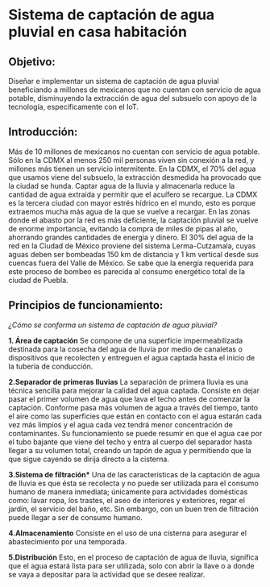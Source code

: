 # Sistema de captación de agua pluvial en casa habitación

## **Objetivo:**

Diseñar e implementar un sistema de captación de agua pluvial beneficiando a millones de mexicanos que no cuentan con servicio de agua potable, disminuyendo la extracción de agua del subsuelo con apoyo de la tecnología, específicamente con el IoT.

## **Introducción:**

Más de 10 millones de mexicanos no cuentan con servicio de agua potable. Sólo en la CDMX al menos 250 mil personas viven sin conexión a la red, y millones más tienen un servicio intermitente.
En la CDMX, el 70% del agua que usamos viene del subsuelo, la extracción desmedida ha provocado que la ciudad se hunda. 
Captar agua de la lluvia y almacenarla reduce la cantidad de agua extraída y permitir que el acuífero se recargue. La CDMX es la tercera ciudad con mayor estrés hídrico en el mundo, esto es porque extraemos mucha más agua de la que se vuelve a recargar. En las zonas donde el abasto por la red es más deficiente, la captación pluvial se vuelve de enorme importancia, evitando la compra de miles de pipas al año, ahorrando grandes cantidades de energía y dinero. El 30% del agua de la red en la Ciudad de México proviene del sistema Lerma-Cutzamala, cuyas aguas deben ser bombeadas 150 km de distancia y 1 km vertical desde sus cuencas fuera del Valle de México. Se sabe que la energía requerida para este proceso de bombeo es parecida al consumo energético total de la ciudad de Puebla.

## **Principios de funcionamiento:**

*¿Cómo se conforma un sistema de captación de agua pluvial?*

**1. Área de captación**
Se compone de una superficie impermeabilizada destinada para la cosecha del agua de lluvia por medio de canaletas o dispositivos que recolecten y entreguen el agua captada hasta el inicio de la tubería de conducción.

**2.Separador de primeras lluvias**
La separación de primera lluvia es una técnica sencilla para mejorar la calidad del agua captada. Consiste en dejar pasar el primer volumen de agua que lava el techo antes de comenzar la captación. Conforme pasa más volumen de agua a través del tiempo, tanto el aire como las superficies que están en contacto con el agua estarán cada vez más limpios y el agua cada vez tendrá menor concentración de contaminantes. Su funcionamiento se puede resumir en que el agua cae por el tubo bajante que viene del techo y entra al cuerpo del separador hasta llegar a su volumen total, creando un tapón de agua y permitiendo que la que sigue cayendo se dirija directo a la cisterna. 

**3.Sistema de filtración\***
Una de las características de la captación de agua de lluvia es que ésta se recolecta y no puede ser utilizada para el consumo humano de manera inmediata; únicamente para actividades domésticas como: lavar ropa, los trastes, el aseo de interiores y exteriores, regar el jardín, el servicio del baño, etc. Sin embargo, con un buen tren de filtración puede llegar a ser de consumo humano.

**4.Almacenamiento**
Consiste en el uso de una cisterna para asegurar el abastecimiento por una temporada.

**5.Distribución**
Esto, en el proceso de captación de agua de lluvia, significa que el agua estará lista para ser utilizada, solo con abrir la llave o a donde se vaya a depositar para la actividad que se desee realizar.
